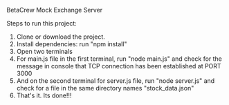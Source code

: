 BetaCrew Mock Exchange Server

Steps to run this project:

1. Clone or download the project.
2. Install dependencies: run "npm install"
3. Open two terminals
4. For main.js file in the first terminal, run "node main.js" and check for the message in console that TCP connection has been established at PORT 3000
5. And on the second terminal for server.js file, run "node server.js" and check for a file in the same directory names "stock_data.json"
6. That's it. Its done!!!
